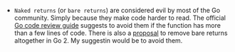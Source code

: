 - `Naked returns` (or `bare returns`) are considered evil by most of the Go community. Simply because they make code harder to read.
The official [Go code review guide](https://github.com/golang/go/wiki/CodeReviewComments#naked-returns) suggests to avoid them if the function has more than a few lines of code.
There is also a [proposal](https://github.com/golang/go/issues/21291) to remove bare returns altogether in Go 2.
My suggestin would be to avoid them.